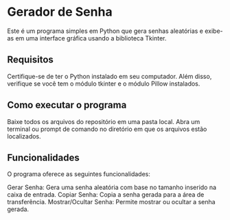 # Gerador de Senha
Este é um programa simples em Python que gera senhas aleatórias e exibe-as em uma interface gráfica usando a biblioteca Tkinter.

## Requisitos
Certifique-se de ter o Python instalado em seu computador. Além disso, verifique se você tem o módulo tkinter e o módulo Pillow instalados.

## Como executar o programa
Baixe todos os arquivos do repositório em uma pasta local.
Abra um terminal ou prompt de comando no diretório em que os arquivos estão localizados.

## Funcionalidades
O programa oferece as seguintes funcionalidades:

Gerar Senha: Gera uma senha aleatória com base no tamanho inserido na caixa de entrada.
Copiar Senha: Copia a senha gerada para a área de transferência.
Mostrar/Ocultar Senha: Permite mostrar ou ocultar a senha gerada.
